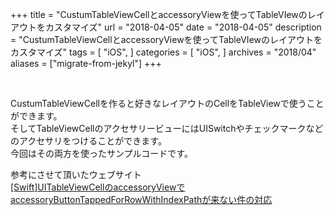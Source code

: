 +++
title = "CustumTableViewCellとaccessoryViewを使ってTableVIewのレイアウトをカスタマイズ"
url = "2018-04-05"
date = "2018-04-05"
description = "CustumTableViewCellとaccessoryViewを使ってTableVIewのレイアウトをカスタマイズ"
tags = [
    "iOS",
]
categories = [
    "iOS",
]
archives = "2018/04"
aliases = ["migrate-from-jekyl"]
+++

<br>

CustumTableViewCellを作ると好きなレイアウトのCellをTableViewで使うことができます。  
そしてTableViewCellのアクセサリービューにはUISwitchやチェックマークなどのアクセサリをつけることができます。  
今回はその両方を使ったサンプルコードです。  

参考にさせて頂いたウェブサイト  
[[Swift]UITableViewCellのaccessoryViewでaccessoryButtonTappedForRowWithIndexPathが来ない件の対応](https://qiita.com/seiko_m/items/03f71bea83e35d302d3f)


<script src="https://gist.github.com/O-Junpei/731f8d5b6b078469981176c61536f5bd.js"></script>
